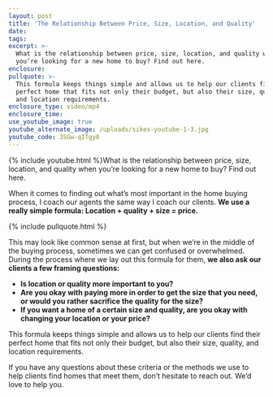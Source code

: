 ```yaml
---
layout: post
title: 'The Relationship Between Price, Size, Location, and Quality'
date:
tags:
excerpt: >-
  What is the relationship between price, size, location, and quality when
  you’re looking for a new home to buy? Find out here.
enclosure:
pullquote: >-
  This formula keeps things simple and allows us to help our clients find their
  perfect home that fits not only their budget, but also their size, quality,
  and location requirements.
enclosure_type: video/mp4
enclosure_time:
use_youtube_image: true
youtube_alternate_image: /uploads/sikes-youtube-1-3.jpg
youtube_code: 3SGw-qITgy8
---
```


{% include youtube.html %}What is the relationship between price, size, location, and quality when you’re looking for a new home to buy? Find out here.

When it comes to finding out what’s most important in the home buying process, I coach our agents the same way I coach our clients. **We use a really simple formula: Location + quality + size = price.&nbsp;**

{% include pullquote.html %}

This may look like common sense at first, but when we’re in the middle of the buying process, sometimes we can get confused or overwhelmed.&nbsp; During the process where we lay out this formula for them, **we also ask our clients a few framing questions:&nbsp;**

* **Is location or quality more important to you?&nbsp;**
* **Are you okay with paying more in order to get the size that you need, or would you rather sacrifice the quality for the size?**
* **If you want a home of a certain size and quality, are you okay with changing your location or your price?**

This formula keeps things simple and allows us to help our clients find their perfect home that fits not only their budget, but also their size, quality, and location requirements.

If you have any questions about these criteria or the methods we use to help clients find homes that meet them, don’t hesitate to reach out. We’d love to help you.